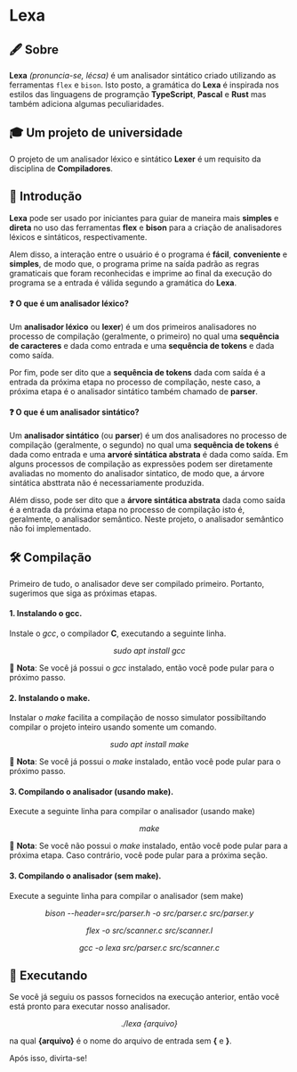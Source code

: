 # Lexa
## :fountain_pen: Sobre
**Lexa** *(pronuncia-se, lécsa)* é um analisador sintático criado utilizando as ferramentas `flex` e `bison`. Isto posto, a gramática do **Lexa** é inspirada nos estilos das linguagens de programção **TypeScript**, **Pascal** e **Rust** mas também adiciona algumas peculiaridades.

## 🎓 Um projeto de universidade
O projeto de um analisador léxico e sintático **Lexer** é um requisito da disciplina de **Compiladores**.

## :book: Introdução
**Lexa** pode ser usado por iniciantes para guiar de maneira mais **simples** e **direta** no uso das ferramentas **flex** e **bison** para a criação de analisadores léxicos e sintáticos, respectivamente.

Alem disso, a interação entre o usuário é o programa é **fácil**, **conveniente** e **simples**, de modo que, o programa prime na saída padrão as regras gramaticais que foram reconhecidas e imprime ao final da execução do programa se a entrada é válida segundo a gramática do **Lexa**.

#### :question: **O que é um analisador léxico?**
Um **analisador léxico** ou **lexer**) é um dos primeiros analisadores no processo de compilação (geralmente, o primeiro) no qual uma **sequência de caracteres** e dada como entrada e uma **sequência de tokens** e dada como saída. 

Por fim, pode ser dito que a **sequência de tokens** dada com saída é a entrada da próxima etapa no processo de compilação, neste caso, a próxima etapa é o analisador sintático também chamado de **parser**.

#### :question: **O que é um analisador sintático?**
Um **analisador sintático** (ou **parser**) é um dos analisadores no processo de compilação (geralmente, o segundo) no qual uma **sequência de tokens** é dada como entrada e uma **arvoré sintática abstrata** é dada como saída. Em alguns processos de compilação as expressões podem ser diretamente avaliadas no momento do analisador sintatico, de modo que, a árvore sintática absttrata não é necessariamente produzida.

Além disso, pode ser dito que a **árvore sintática abstrata** dada como saída é a entrada da próxima etapa no processo de compilação isto é, geralmente, o analisador semântico. Neste projeto, o analisador semântico não foi implementado.

## :hammer_and_wrench: Compilação
Primeiro de tudo, o analisador deve ser compilado primeiro. Portanto, sugerimos que siga as próximas etapas.

#### 1. Instalando o gcc.
Instale o *gcc*, o compilador **C**, executando a seguinte linha.
<p align="center"><i>sudo apt install gcc</i></p>

:bell: **Nota**: Se você já possui o *gcc* instalado, então você pode pular para o próximo passo.

#### 2. Instalando o make.
Instalar o *make* facilita a compilação de nosso simulator possibiltando compilar o projeto inteiro usando somente um comando.

<p align="center"><i>sudo apt install make</i></p>

:bell: **Nota**: Se você já possui o *make* instalado, então você pode pular para o próximo passo.

#### 3. Compilando o analisador (usando make).
Execute a seguinte linha para compilar o analisador (usando make)

<p align="center"><i>make</i></p>

:bell: **Nota**: Se você não possui o *make* instalado, então você pode pular para a próxima etapa. Caso contrário, você pode pular para a próxima seção.

#### 3. Compilando o analisador (sem make).
Execute a seguinte linha para compilar o analisador (sem make)

<p align="center"><i>bison --header=src/parser.h -o src/parser.c src/parser.y</i></p>
<p align="center"><i>flex -o src/scanner.c src/scanner.l</i></p>
<p align="center"><i>gcc -o lexa src/parser.c src/scanner.c</i></p>

## :rocket: Executando
Se você já seguiu os passos fornecidos na execução anterior, então você está pronto para executar nosso analisador.

<p align="center"><i>./lexa {arquivo}</i></p>

na qual **{arquivo}** é o nome do arquivo de entrada sem **{** e **}**.

Após isso, divirta-se!
